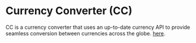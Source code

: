 # Currency Converter (CC)

CC is a currency converter that uses an up-to-date currency API to provide seamless conversion between currencies across the globe. [here](https://topcurrencyconverter-app.netlify.app/). 
